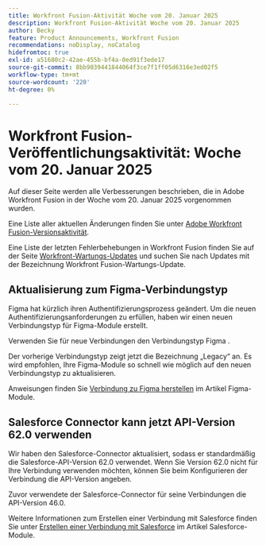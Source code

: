 ```yaml
---
title: Workfront Fusion-Aktivität Woche vom 20. Januar 2025
description: Workfront Fusion-Aktivität Woche vom 20. Januar 2025
author: Becky
feature: Product Announcements, Workfront Fusion
recommendations: noDisplay, noCatalog
hidefromtoc: true
exl-id: a51680c2-42ae-455b-bf4a-0ed91f3ede17
source-git-commit: 8bb9039441844064f3ce7f1ff05d6316e3ed02f5
workflow-type: tm+mt
source-wordcount: '220'
ht-degree: 0%

---
```


# Workfront Fusion-Veröffentlichungsaktivität: Woche vom 20. Januar 2025

Auf dieser Seite werden alle Verbesserungen beschrieben, die in Adobe Workfront Fusion in der Woche vom 20. Januar 2025 vorgenommen wurden.

Eine Liste aller aktuellen Änderungen finden Sie unter [Adobe Workfront Fusion-Versionsaktivität](/help/workfront-fusion/fusion-product-releases/fusion-release-activity.md).

Eine Liste der letzten Fehlerbehebungen in Workfront Fusion finden Sie auf der Seite [Workfront-Wartungs-Updates](https://experienceleague.adobe.com/de/docs/workfront-known-issues/releases/current-updates) und suchen Sie nach Updates mit der Bezeichnung Workfront Fusion-Wartungs-Update.

## Aktualisierung zum Figma-Verbindungstyp

Figma hat kürzlich ihren Authentifizierungsprozess geändert. Um die neuen Authentifizierungsanforderungen zu erfüllen, haben wir einen neuen Verbindungstyp für Figma-Module erstellt.

Verwenden Sie für neue Verbindungen den Verbindungstyp Figma .

Der vorherige Verbindungstyp zeigt jetzt die Bezeichnung „Legacy“ an. Es wird empfohlen, Ihre Figma-Module so schnell wie möglich auf den neuen Verbindungstyp zu aktualisieren.

Anweisungen finden Sie [Verbindung zu Figma herstellen](/help/workfront-fusion/references/apps-and-modules/third-party-connectors/figma-modules.md#create-a-connection-to-figma) im Artikel Figma-Module.

## Salesforce Connector kann jetzt API-Version 62.0 verwenden

Wir haben den Salesforce-Connector aktualisiert, sodass er standardmäßig die Salesforce-API-Version 62.0 verwendet. Wenn Sie Version 62.0 nicht für Ihre Verbindung verwenden möchten, können Sie beim Konfigurieren der Verbindung die API-Version angeben.

Zuvor verwendete der Salesforce-Connector für seine Verbindungen die API-Version 46.0.

Weitere Informationen zum Erstellen einer Verbindung mit Salesforce finden Sie unter [Erstellen einer Verbindung mit Salesforce](/help/workfront-fusion/references/apps-and-modules/third-party-connectors/salesforce-modules.md#create-a-connection-to-salesforce) im Artikel Salesforce-Module.
